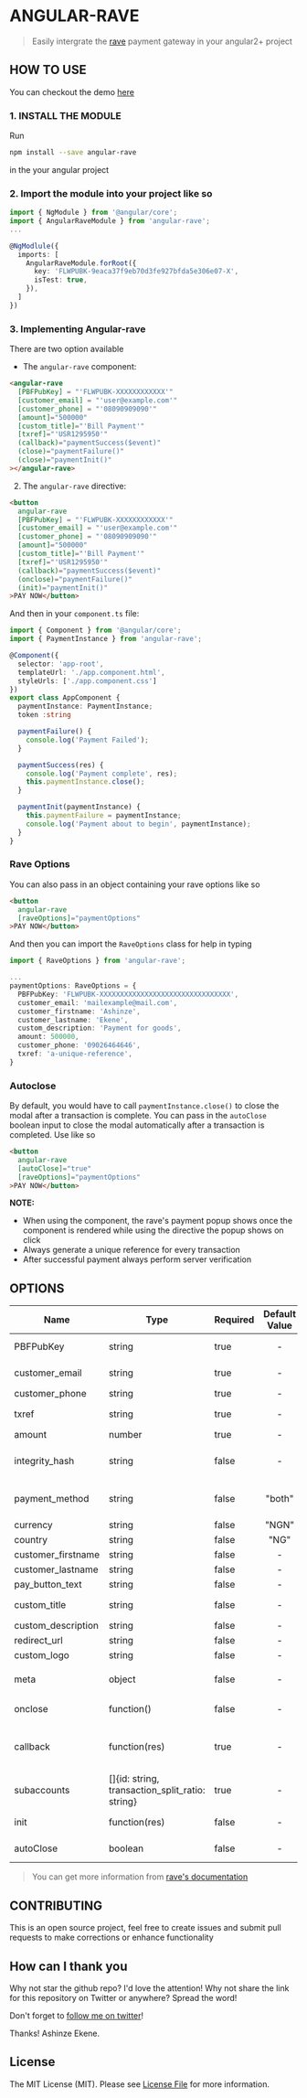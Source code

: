 # ANGULAR-RAVE

> Easily intergrate the [rave](https://ravepay.co/) payment gateway in your angular2+ project

## HOW TO USE

You can checkout the demo [here](https://ashinzekene.github.io/angular-rave)

### 1. INSTALL THE MODULE

  Run
  ```bash
  npm install --save angular-rave
  ```
  in the your angular project

### 2. Import the module into your project like so

  ```ts
  import { NgModule } from '@angular/core';
  import { AngularRaveModule } from 'angular-rave';
  ...

  @NgModlule({
    imports: [
      AngularRaveModule.forRoot({
        key: 'FLWPUBK-9eaca37f9eb70d3fe927bfda5e306e07-X',
        isTest: true,
      }),
    ]
  })
  ```

### 3. Implementing Angular-rave

There are two option available

- The `angular-rave` component:
```html
<angular-rave
  [PBFPubKey] = "'FLWPUBK-XXXXXXXXXXXX'"
  [customer_email] = "'user@example.com'"
  [customer_phone] = "'08090909090'"
  [amount]="500000"
  [custom_title]="'Bill Payment'"
  [txref]="'USR1295950'"
  (callback)="paymentSuccess($event)"
  (close)="paymentFailure()"
  (close)="paymentInit()"
></angular-rave>
```

2. The `angular-rave` directive:
```html
<button
  angular-rave
  [PBFPubKey] = "'FLWPUBK-XXXXXXXXXXXX'"
  [customer_email] = "'user@example.com'"
  [customer_phone] = "'08090909090'"
  [amount]="500000"
  [custom_title]="'Bill Payment'"
  [txref]="'USR1295950'"
  (callback)="paymentSuccess($event)"
  (onclose)="paymentFailure()"
  (init)="paymentInit()"
>PAY NOW</button>
```
And then in your `component.ts` file:

```ts
import { Component } from '@angular/core';
import { PaymentInstance } from 'angular-rave';

@Component({
  selector: 'app-root',
  templateUrl: './app.component.html',
  styleUrls: ['./app.component.css']
})
export class AppComponent {
  paymentInstance: PaymentInstance;
  token :string

  paymentFailure() {
    console.log('Payment Failed');
  }

  paymentSuccess(res) {
    console.log('Payment complete', res);
    this.paymentInstance.close();
  }

  paymentInit(paymentInstance) {
    this.paymentFailure = paymentInstance;
    console.log('Payment about to begin', paymentInstance);
  }
}

```

### Rave Options
You can also pass in an object containing your rave options like so

```html
<button
  angular-rave
  [raveOptions]="paymentOptions"
>PAY NOW</button>
```
And then you can import the `RaveOptions` class for help in typing
```ts
import { RaveOptions } from 'angular-rave';

...
paymentOptions: RaveOptions = {
  PBFPubKey: 'FLWPUBK-XXXXXXXXXXXXXXXXXXXXXXXXXXXXXXXX',
  customer_email: 'mailexample@mail.com',
  customer_firstname: 'Ashinze',
  customer_lastname: 'Ekene',
  custom_description: 'Payment for goods',
  amount: 500000,
  customer_phone: '09026464646',
  txref: 'a-unique-reference',
}
```

### Autoclose
By default, you would have to call `paymentInstance.close()` to close the modal after a transaction is complete. You can pass in the `autoClose` boolean input to close the modal automatically after a transaction is completed. Use like so

```html
<button
  angular-rave
  [autoClose]="true"
  [raveOptions]="paymentOptions"
>PAY NOW</button>
```


**NOTE:**

- When using the component, the rave's payment popup shows once the component is rendered while using the directive the popup shows on click
- Always generate a unique reference for every transaction
- After successful payment always perform server verification

## OPTIONS

| Name                  | Type        | Required         | Default Value | Description                                      |
|-----------------------|------------ |------------------|:-------------:|--------------------------------------------------|
PBFPubKey               | string      |  true            | -             | Your merchant public key provided when you create a button.
customer_email          | string      |  true            | -             | ( if customer phone number is not passed ) Email of the customer.
customer_phone          | string      |  true            | -             | phone number of the customer.
txref                   | string      |  true            | -             | Unique transaction reference provided by the merchant.
amount                  | number      |  true            | -             | Amount to charge.
integrity_hash          | string      |  false           | -             | (temporarily) This is a sha256 hash of your getpaidSetup values, it is used for passing secured values to the payment gateway.
payment_method          | string      |  false           | "both"        | This allows you select the payment option you want for your users, possible values are card, account or both.
currency                | string      |  false           | "NGN"         | currency to charge the card in.
country                 | string      |  false           | "NG"          | route country.
customer_firstname      | string      |  false           | -             | firstname of the customer.
customer_lastname       | string      |  false           | -             | lastname of the customer.
pay_button_text         | string      |  false           | -             | Text to be displayed on the Rave Checkout Button.
custom_title            | string      |  false           | -             | Text to be displayed as the title of the payment modal.
custom_description      | string      |  false           | -             | Text to be displayed as a short modal description.
redirect_url            | string      |  false           | -             | URL to redirect to when transaction is completed.
custom_logo             | string      |  false           | -             | Link to your custom image.
meta                    | object      |  false           | -             | Any other custom data you wish to pass. Eg- `[{ metaname: ‘flightid’, metavalue: ‘93849-MK5000’}]`
onclose                 | function()  |  false           | -             | A function to be called when the pay modal is closed.
callback                | function(res) |  true          | -             | A function to be called on successful card charge. User’s can always be redirected to a successful or failed page supplied by the merchant here based on response.
subaccounts             | []{id: string, transaction_split_ratio: string} |  true          | -             | Subaccounts to add for split payments https://developer.flutterwave.com/v2.0/docs/split-payment
init                    | function(res) |  false         | -             | A function to be called when payment is about to begin
autoClose               | boolean      |  false         | -             | If true, the payment modal closes automatically after a transaction is completed

> You can get more information from [rave's documentation](https://flutterwavedevelopers.readme.io/)

## CONTRIBUTING

  This is an open source project, feel free to create issues and submit pull requests to make corrections or enhance functionality

## How can I thank you

Why not star the github repo? I'd love the attention! Why not share the link for this repository on Twitter or anywhere? Spread the word!

Don't forget to [follow me on twitter](https://twitter.com/ashinzekene)!

Thanks!
Ashinze Ekene.

## License

The MIT License (MIT). Please see [License File](LICENSE.md) for more information.
